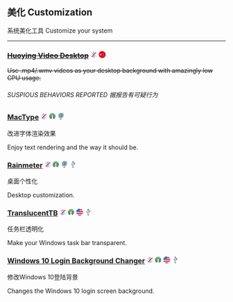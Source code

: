 ## 美化   Customization

系统美化工具   Customize your system

---

### [~~Huoying Video Desktop~~](http://huoying666.com/) ![](/assets/图片2.png) ![](/assets/china.png)

~~Use .mp4/.wmv videos as your desktop background with amazingly low CPU usage.~~

###### SUSPIOUS BEHAVIORS REPORTED  据报告有可疑行为

### [MacType](http://www.mactype.net/) ![](/assets/图片2.png) ![](/assets/open-source-icon.png) ![](/assets/earth-globe.png)

改进字体渲染效果

Enjoy text rendering and the way it should be.

### [Rainmeter](/www.rainmeter.net) ![](/assets/图片2.png) ![](/assets/open-source-icon.png) ![](/assets/earth-globe.png) ![](/assets/usb.png)

桌面个性化

Desktop customization.

### [TranslucentTB](https://github.com/TranslucentTB/TranslucentTB) ![](/assets/图片2.png) ![](/assets/open-source-icon.png) ![](/assets/united-states.png) ![](/assets/usb.png)

任务栏透明化

Make your Windows task bar transparent.

### [**Windows 10 Login Background Changer**](https://github.com/PFCKrutonium/Windows-10-Login-Background-Changer) ![](/assets/图片2.png) ![](/assets/open-source-icon.png) ![](/assets/united-states.png) ![](/assets/usb.png)

修改Windows 10登陆背景

Changes the Windows 10 login screen background.

